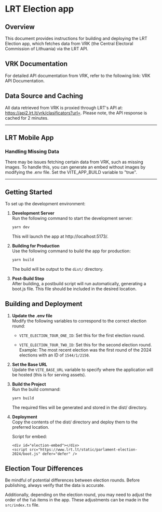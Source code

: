 # LRT Election app

## Overview

This document provides instructions for building and deploying the LRT Election app, which fetches data from VRK (the Central Electoral Commission of Lithuania) via the LRT API.

## VRK Documentation

For detailed API documentation from VRK, refer to the following link:
VRK API Documentation.

## Data Source and Caching

All data retrieved from VRK is proxied through LRT's API at:
https://api2.lrt.lt/vrk/clasificators?url=.
Please note, the API response is cached for 2 minutes.

---

## LRT Mobile App

### Handling Missing Data

There may be issues fetching certain data from VRK, such as missing images. To handle this, you can generate an embed without images by modifying the .env file. Set the VITE_APP_BUILD variable to "true".

---

## Getting Started

To set up the development environment:

1. **Development Server**  
   Run the following command to start the development server:

   ```bash
   yarn dev
   ```

   This will launch the app at http://localhost:5173/.

2. **Building for Production**  
   Use the following command to build the app for production:

   ```bash
   yarn build
   ```

   The build will be output to the `dist/` directory.

3. **Post-Build Step**  
   After building, a postbuild script will run automatically, generating a boot.js file. This file should be included in the desired location.

## Building and Deployment

1. **Update the .env file**  
   Modify the following variables to correspond to the correct election round:

   - `VITE_ELECTION_TOUR_ONE_ID`: Set this for the first election round.

   - `VITE_ELECTION_TOUR_TWO_ID`: Set this for the second election round.
     Example:
     The most recent election was the first round of the 2024 elections with an ID of `1544/1/2150`.

2. **Set the Base URL**  
   Update the `VITE_BASE_URL` variable to specify where the application will be hosted (this is for serving assets).

3. **Build the Project**  
   Run the build command:

   ```bash
   yarn build
   ```

   The required files will be generated and stored in the dist/ directory.

4. **Deployment**  
   Copy the contents of the dist/ directory and deploy them to the preferred location.

   Script for embed:

   ```
   <div id="election-embed"></div>
   <script src="https://www.lrt.lt/static/parlament-election-2024/boot.js" defer="defer" />
   ```

## Election Tour Differences

Be mindful of potential differences between election rounds. Before publishing, always verify that the data is accurate.

Additionally, depending on the election round, you may need to adjust the order of the `Tab` items in the app. These adjustments can be made in the `src/index.ts` file.
